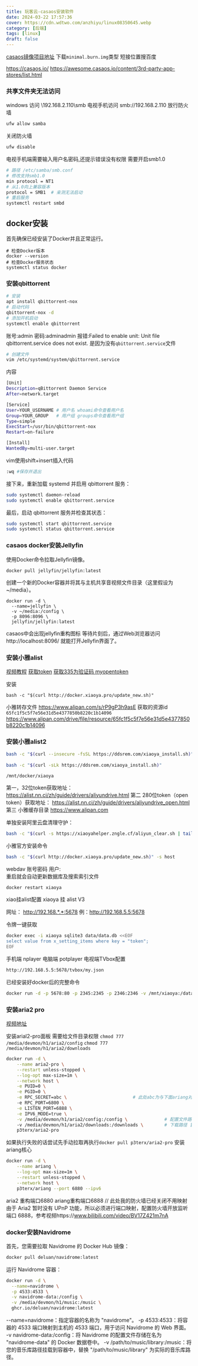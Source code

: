 ```yaml
---
title: 玩客云-casaos安装软件
date: 2024-03-22 17:57:36
cover: https://cdn.wdtwo.com/anzhiyu/linux08350645.webp
category: [后端]
tags: [linux]
draft: false
---
```


[casaos镜像项目地址](https://github.com/hzyitc/armbian-onecloud)
下载`minimal.burn.img`类型
短接位置搜百度

https://casaos.io/
https://awesome.casaos.io/content/3rd-party-app-stores/list.html


### 共享文件夹无法访问
windows 访问 \\192.168.2.110\smb
电视手机访问 smb://192.168.2.110
放行防火墙
```bash
ufw allow samba
```
关闭防火墙
```bash
ufw disable
```
电视手机端需要输入用户名密码,还提示错误没有权限
需要开启smb1.0
```bash
# 路径 /etc/samba/smb.conf
# 修改支持smb1.0
min protocol = NT1
# 从1.0向上兼容版本
protocol = SMB1  # 亲测无法启动
# 重启服务
systemctl restart smbd
```

## docker安装

首先确保已经安装了Docker并且正常运行。
```shell
# 检查Docker版本
docker --version
# 检查Docker服务状态
systemctl status docker
```

### 安装qbittorrent
```bash
# 安装
apt install qbittorrent-nox
# 启动代码
qbittorrent-nox -d
# 添加开机启动
systemctl enable qbittorrent
```
账号:admin
密码:adminadmin
报错:Failed to enable unit: Unit file qbittorrent.service does not exist.
是因为没有`qbittorrent.service`文件
```bash
# 创建文件
vim /etc/systemd/system/qbittorrent.service
```
内容
```bash
[Unit]
Description=qBittorrent Daemon Service
After=network.target

[Service]
User=YOUR_USERNAME # 用户名 whoami命令查看用户名
Group=YOUR_GROUP   # 用户组 groups命令查看用户组
Type=simple
ExecStart=/usr/bin/qbittorrent-nox
Restart=on-failure

[Install]
WantedBy=multi-user.target
```
vim使用shift+insert插入代码
```bash
:wq #保存并退出
```
接下来，重新加载 systemd 并启用 qbittorrent 服务：
```bash
sudo systemctl daemon-reload
sudo systemctl enable qbittorrent.service
```
最后，启动 qbittorrent 服务并检查其状态：
```bash
sudo systemctl start qbittorrent.service
sudo systemctl status qbittorrent.service
```

### casaos docker安装Jellyfin

使用Docker命令拉取Jellyfin镜像。
```shell
docker pull jellyfin/jellyfin:latest
```
创建一个新的Docker容器并将其与主机共享音视频文件目录（这里假设为~/media）。
```shell
docker run -d \
  --name=jellyfin \
  -v ~/media:/config \
  -p 8096:8096 \
  jellyfin/jellyfin:latest
```
casaos中会出现jellyfin重构图标
等待片刻后，通过Web浏览器访问 http://localhost:8096/ 就能打开Jellyfin界面了。


### 安装小雅alist

[视频教程](https://www.bilibili.com/video/BV19Z421U7u6/?spm_id_from=333.337.search-card.all.click&vd_source=5008e8935b055452764aab248fcfa448)
[获取token](https://alist.nn.ci/zh/guide/drivers/aliyundrive.html)
[获取335为验证码 myopentoken](https://alist.nn.ci/tool/aliyundrive/request.html)

安装
```shell
bash -c "$(curl http://docker.xiaoya.pro/update_new.sh)"
```
小雅转存文件
https://www.alipan.com/s/rP9gP3h9asE
获取的资源id
`65fc1f5c5f7e56e31d5e4377850b8220c1b14096`
https://www.alipan.com/drive/file/resource/65fc1f5c5f7e56e31d5e4377850b8220c1b14096


### 安装小雅alist2
```bash
bash -c "$(curl --insecure -fsSL https://ddsrem.com/xiaoya_install.sh)"
 
bash -c "$(curl -sLk https://ddsrem.com/xiaoya_install.sh)" 
```
`/mnt/docker/xiaoya`
 
第一，32位token获取地址：
https://alist.nn.ci/zh/guide/drivers/aliyundrive.html
第二 280位token（open token）获取地址：
https://alist.nn.ci/zh/guide/drivers/aliyundrive_open.html
第三 小雅缓存目录
https://www.alipan.com
 
单独安装阿里云盘清理守护：
```bash
bash -c "$(curl -s https://xiaoyahelper.zngle.cf/aliyun_clear.sh | tail -n +2)" -s 3 -tg
```
小雅官方安装命令
```bash
bash -c "$(curl http://docker.xiaoya.pro/update_new.sh)" -s host
 ```
webdav 账号密码
用户:  
重启就会自动更新数据库及搜索索引文件
```bash
docker restart xiaoya
```
 
xiao挂alist配置
xiaoya 挂 alist V3
 
网址：
http://192.168.*.*:5678
例：http://192.168.5.5:5678
 
令牌一键获取
```bash
docker exec -i xiaoya sqlite3 data/data.db <<EOF
select value from x_setting_items where key = "token";
EOF
```
手机端 
nplayer 
电脑端
potplayer
电视端TVbox配置
```bash
http://192.168.5.5:5678/tvbox/my.json
```
 
已经安装好docker后的完整命令
```bash
docker run -d -p 5678:80 -p 2345:2345 -p 2346:2346 -v /mnt/xiaoya:/data -v /mnt/xiaoya/data:/www/data --restart=always --name=xiaoya xiaoyaliu/alist:latest
```

### 安装aria2 pro

[视频地址](https://www.bilibili.com/video/BV1fS421A7kC)

安装arial2-pro面板
需要给文件目录权限 
`chmod 777 /media/devmon/h1/aria2/config`
`chmod 777 /media/devmon/h1/aria2/downloads`
```bash
docker run -d \
    --name aria2-pro \
    --restart unless-stopped \
    --log-opt max-size=1m \
    --network host \
    -e PUID=0 \
    -e PGID=0 \
    -e RPC_SECRET=abc \                         # 此处abc为与下面ariang对接的密码
    -e RPC_PORT=6800 \
    -e LISTEN_PORT=6888 \
    -e IPV6_MODE=true \
    -v /media/devmon/h1/aria2/config:/config \              # 配置文件路径 冒号右边不要修改
    -v /media/devmon/h1/aria2/downloads:/downloads \        # 下载路径 冒号右边不要修改
    p3terx/aria2-pro
```
如果执行失败的话尝试先手动拉取再执行`docker pull p3terx/aria2-pro`
安装ariang核心
```bash
docker run -d \
    --name ariang \
    --log-opt max-size=1m \
    --restart unless-stopped \
    --network host \
    p3terx/ariang --port 6880 --ipv6

```
aria2 重构端口6880  ariang重构端口6888
// 此处我的防火墙已经关闭不用映射
由于 Aria2 暂时没有 UPnP 功能，所以必须进行端口映射，配置防火墙开放监听端口 6888，参考视频https://www.bilibili.com/video/BV17Z421m7nA

### docker安装Navidrome

首先，您需要拉取 Navidrome 的 Docker Hub 镜像：
```bash
docker pull deluan/navidrome:latest

```
运行 Navidrome 容器：
```bash
docker run -d \
  --name=navidrome \
  -p 4533:4533 \
  -v navidrome-data:/config \
  -v /media/devmon/h1/music:/music \
  ghcr.io/deluan/navidrome:latest
```
--name=navidrome：指定容器的名称为 "navidrome"。
-p 4533:4533：将容器的 4533 端口映射到主机的 4533 端口，用于访问 Navidrome 的 Web 界面。
-v navidrome-data:/config：将 Navidrome 的配置文件存储在名为 "navidrome-data" 的 Docker 数据卷中。
-v /path/to/music/library:/music：将您的音乐库路径挂载到容器中，替换 "/path/to/music/library" 为实际的音乐库路径。